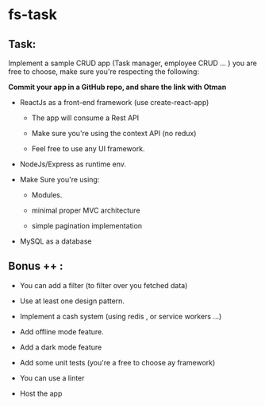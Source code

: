 # fs-task


## **Task:**

  

Implement a sample CRUD app (Task manager, employee CRUD ... ) you are free to choose, make sure you're respecting the following:

**Commit your app in a GitHub repo, and share the link with Otman** 
  

- ReactJs as a front-end framework (use create-react-app)

	- The app will consume a Rest API

	- Make sure you're using the context API  (no redux)

	- Feel free to use any UI framework.

- NodeJs/Express  as runtime env.

- Make Sure you're using:

	- Modules.

	- minimal proper MVC architecture

	- simple pagination implementation

- MySQL as a database

  

## **Bonus ++ :**

  

- You can add a filter (to filter over you fetched data)

- Use at least one design pattern.

- Implement a cash system (using redis , or service workers ...)

- Add offline mode feature.

- Add a dark mode feature

- Add some unit tests (you're a free to choose ay framework)

- You can use a linter

- Host the app
